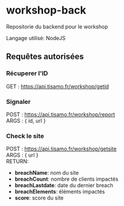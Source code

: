 # workshop-back

Repositorie du backend pour le workshop

Langage utilisé: NodeJS

## Requêtes autorisées

### Récuperer l'ID
GET : https://api.tisamo.fr/workshop/getid

### Signaler

POST : https://api.tisamo.fr/workshop/report  
ARGS : { id, url }

### Check le site
POST : https://api.tisamo.fr/workshop/getsite  
ARGS : { url }  
RETURN:   
  * **breachName**: nom du site  
  * **breachCount**: nombre de clients impactés  
  * **breachLastdate**: date du dernier breach  
  * **breachElements**: éléments impactés
  * **score**: score du site
